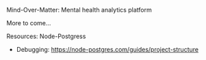 Mind-Over-Matter: Mental health analytics platform

More to come...

Resources:
Node-Postgress

- Debugging: https://node-postgres.com/guides/project-structure
